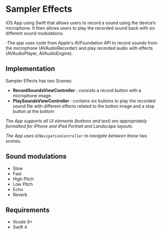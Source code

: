 # Sampler Effects

iOS App using Swift that allows users to record a sound using the device’s microphone. It then allows users to play the recorded sound back with six different sound modulations.

-The app uses code from Apple's AVFoundation API to record sounds from the microphone (AVAudioRecorder) and play recorded audio with effects (AVAudioPlayer, AVAudioEngine).

## Implementation
Sampler Effects has two Scenes: 
- **RecordSoundsViewController** : consists a record button with a microphone image.
- **PlaySoundsViewController** : contains six buttons to play the recorded sound file with different effects related to the button image and a stop button at the bottom

*The App supports all UI elements (buttons and text) are appropriately formatted for iPhone and iPad Portrait and Landscape layouts.*

*The App uses `UINavigationController` to navigate between these two scenes.*


## Sound modulations
- Slow
- Fast
- High Pitch
- Low Pitch
- Echo
- Reverb

## Requirements
- Xcode 9+
- Swift 4
